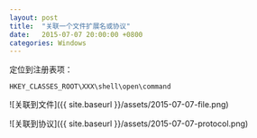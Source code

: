 ```yaml
---
layout: post
title:  "关联一个文件扩展名或协议"
date:   2015-07-07 20:00:00 +0800
categories: Windows
---
```


定位到注册表项：  
```
HKEY_CLASSES_ROOT\XXX\shell\open\command
```

![关联到文件]({{ site.baseurl }}/assets/2015-07-07-file.png)

![关联到协议]({{ site.baseurl }}/assets/2015-07-07-protocol.png)
